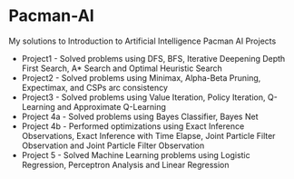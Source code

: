 # Pacman-AI
My solutions to Introduction to Artificial Intelligence Pacman AI Projects

* Project1 - Solved problems using DFS, BFS, Iterative Deepening Depth First Search, A* Search and Optimal Heuristic Search
* Project2 - Solved problems using Minimax, Alpha-Beta Pruning, Expectimax, and CSPs arc consistency
* Project3 - Solved problems using Value Iteration, Policy Iteration, Q-Learning and Approximate Q-Learning
* Project 4a - Solved problems using Bayes Classifier, Bayes Net 
* Project 4b - Performed optimizations using Exact Inference Observations, Exact Inference with Time Elapse, Joint Particle Filter Observation and Joint Particle Filter Observation
* Project 5 -  Solved Machine Learning problems using Logistic Regression, Perceptron Analysis and Linear Regression 
